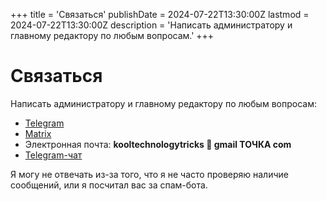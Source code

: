 +++
title = 'Связаться'
publishDate = 2024-07-22T13:30:00Z
lastmod = 2024-07-22T13:30:00Z
description = 'Написать администратору и главному редактору по любым вопросам.'
+++

# Связаться

Написать администратору и главному редактору по любым вопросам:

- [Telegram](https://t.me/KoolTechLord)
- [Matrix](https://go.kde.org/matrix/#/@kooltechtricks:matrix.org)
- Электронная почта: **kooltechnologytricks 🐶 gmail ТОЧКА com**
- [Telegram-чат](https://t.me/KoolTechChat)

Я могу не отвечать из-за того, что я не часто проверяю наличие сообщений, или
я посчитал вас за спам-бота.
